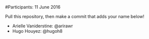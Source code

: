 #Participants: 11 June 2016

Pull this repository, then make a commit that adds your name below!

- Arielle Vaniderstine: @arirawr
- Hugo Houyez: @hugoh8
